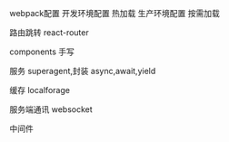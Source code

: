 webpack配置
  开发环境配置
    热加载
  生产环境配置
    按需加载

路由跳转
  react-router

components
  手写

服务
  superagent,封装
  async,await,yield

缓存
  localforage

服务端通讯
  websocket

中间件






